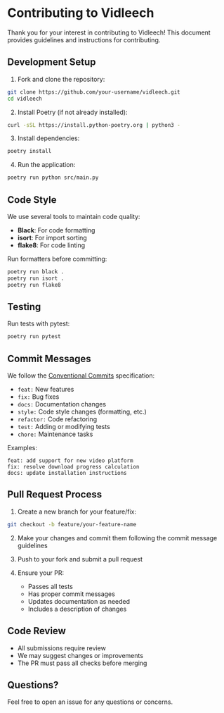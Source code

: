 # Contributing to Vidleech

Thank you for your interest in contributing to Vidleech! This document provides guidelines and instructions for contributing.

## Development Setup

1. Fork and clone the repository:
```bash
git clone https://github.com/your-username/vidleech.git
cd vidleech
```

2. Install Poetry (if not already installed):
```bash
curl -sSL https://install.python-poetry.org | python3 -
```

3. Install dependencies:
```bash
poetry install
```

4. Run the application:
```bash
poetry run python src/main.py
```

## Code Style

We use several tools to maintain code quality:

- **Black**: For code formatting
- **isort**: For import sorting
- **flake8**: For code linting

Run formatters before committing:
```bash
poetry run black .
poetry run isort .
poetry run flake8
```

## Testing

Run tests with pytest:
```bash
poetry run pytest
```

## Commit Messages

We follow the [Conventional Commits](https://www.conventionalcommits.org/) specification:

- `feat:` New features
- `fix:` Bug fixes
- `docs:` Documentation changes
- `style:` Code style changes (formatting, etc.)
- `refactor:` Code refactoring
- `test:` Adding or modifying tests
- `chore:` Maintenance tasks

Examples:
```
feat: add support for new video platform
fix: resolve download progress calculation
docs: update installation instructions
```

## Pull Request Process

1. Create a new branch for your feature/fix:
```bash
git checkout -b feature/your-feature-name
```

2. Make your changes and commit them following the commit message guidelines

3. Push to your fork and submit a pull request

4. Ensure your PR:
   - Passes all tests
   - Has proper commit messages
   - Updates documentation as needed
   - Includes a description of changes

## Code Review

- All submissions require review
- We may suggest changes or improvements
- The PR must pass all checks before merging

## Questions?

Feel free to open an issue for any questions or concerns.
